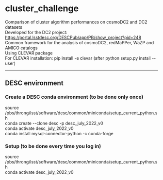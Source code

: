 # cluster_challenge
Comparison of cluster algorithm performances on cosmoDC2 and DC2 datasets   
Developed for the DC2 project: https://portal.lsstdesc.org/DESCPub/app/PB/show_project?pid=248   
Common framework for the analysis of cosmoDC2, redMaPPer, WaZP and AMICO catalogs   
Using CLEVAR package   
For CLEVAR installation: pip install -e clevar  (after python setup.py install --user)
***
## DESC environment
### Create a DESC conda environment (to be done only once)   
source /pbs/throng/lsst/software/desc/common/miniconda/setup_current_python.sh    
conda create --clone desc -p desc_july_2022_v0   
conda activate desc_july_2022_v0   
conda install mysql-connector-python -c conda-forge   
### Setup (to be done every time you log in)  
source /pbs/throng/lsst/software/desc/common/miniconda/setup_current_python.sh   
conda activate desc_july_2022_v0   
